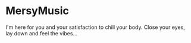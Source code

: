 # MersyMusic
I'm here for you and your satisfaction to chill your body. Close your eyes, lay down and feel the vibes... 
